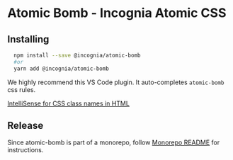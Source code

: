 # Atomic Bomb - Incognia Atomic CSS

## Installing

```sh
  npm install --save @incognia/atomic-bomb
  #or
  yarn add @incognia/atomic-bomb
```

We highly recommend this VS Code plugin. It auto-completes `atomic-bomb` css rules.

[IntelliSense for CSS class names in HTML](https://marketplace.visualstudio.com/items?itemName=Zignd.html-css-class-completion)

## Release

Since atomic-bomb is part of a monorepo, follow [Monorepo README](https://github.com/inloco/orion) for instructions.
